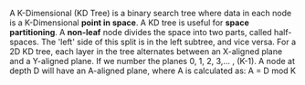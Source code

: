 A K-Dimensional (KD Tree) is a binary search tree where data in each node is a K-Dimensional **point in space**. A KD tree is useful for **space partitioning**.
A **non-leaf** node divides the space into two parts, called half-spaces. The 'left' side of this split is in the left subtree, and vice versa.
For a 2D KD tree, each layer in the tree alternates between an X-aligned plane and a Y-aligned plane. If we number the planes 0, 1, 2, 3,... , (K-1). 
A node at depth D will have an A-aligned plane, where A is calculated as: A = D mod K

